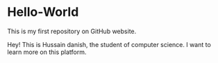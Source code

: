 # Hello-World
This is my first repository on GitHub website.

Hey!
This is Hussain danish, the student of computer science. I want to learn more on this platform.
